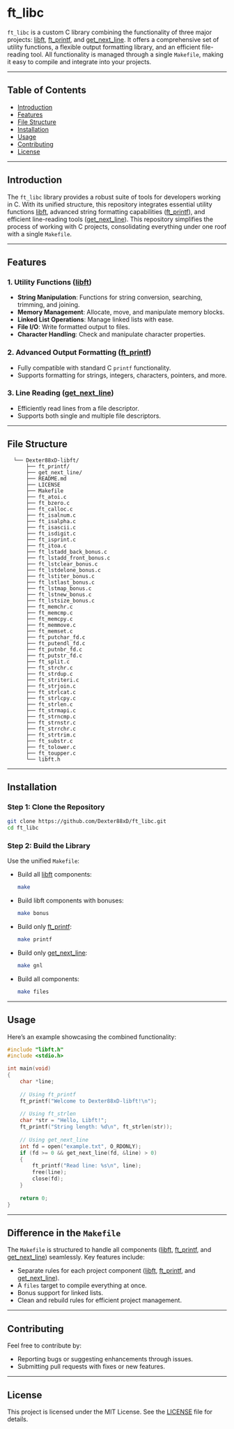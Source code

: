 # ft_libc

`ft_libc` is a custom C library combining the functionality of three major projects: [libft](https://github.com/Dexter88xD/libft), [ft_printf](https://github.com/Dexter88xD/ft_printf), and [get_next_line](https://github.com/Dexter88xD/get_next_line). It offers a comprehensive set of utility functions, a flexible output formatting library, and an efficient file-reading tool. All functionality is managed through a single `Makefile`, making it easy to compile and integrate into your projects.

---

## Table of Contents

- [Introduction](#introduction)
- [Features](#features)
- [File Structure](#file-structure)
- [Installation](#installation)
- [Usage](#usage)
- [Contributing](#contributing)
- [License](#license)

---

## Introduction

The `ft_libc` library provides a robust suite of tools for developers working in C. With its unified structure, this repository integrates essential utility functions [libft](https://github.com/Dexter88xD/libft), advanced string formatting capabilities ([ft_printf](https://github.com/Dexter88xD/ft_printf)), and efficient line-reading tools ([get_next_line](https://github.com/Dexter88xD/get_next_line)). This repository simplifies the process of working with C projects, consolidating everything under one roof with a single `Makefile`.

---

## Features

### **1. Utility Functions ([libft](https://github.com/Dexter88xD/libft))**
- **String Manipulation**: Functions for string conversion, searching, trimming, and joining.
- **Memory Management**: Allocate, move, and manipulate memory blocks.
- **Linked List Operations**: Manage linked lists with ease.
- **File I/O**: Write formatted output to files.
- **Character Handling**: Check and manipulate character properties.

### **2. Advanced Output Formatting ([ft_printf](https://github.com/Dexter88xD/ft_printf))**
- Fully compatible with standard C `printf` functionality.
- Supports formatting for strings, integers, characters, pointers, and more.

### **3. Line Reading ([get_next_line](https://github.com/Dexter88xD/get_next_line))**
- Efficiently read lines from a file descriptor.
- Supports both single and multiple file descriptors.

---

## File Structure

```
  └── Dexter88xD-libft/
      ├── ft_printf/
      ├── get_next_line/
      ├── README.md
      ├── LICENSE
      ├── Makefile
      ├── ft_atoi.c
      ├── ft_bzero.c
      ├── ft_calloc.c
      ├── ft_isalnum.c
      ├── ft_isalpha.c
      ├── ft_isascii.c
      ├── ft_isdigit.c
      ├── ft_isprint.c
      ├── ft_itoa.c
      ├── ft_lstadd_back_bonus.c
      ├── ft_lstadd_front_bonus.c
      ├── ft_lstclear_bonus.c
      ├── ft_lstdelone_bonus.c
      ├── ft_lstiter_bonus.c
      ├── ft_lstlast_bonus.c
      ├── ft_lstmap_bonus.c
      ├── ft_lstnew_bonus.c
      ├── ft_lstsize_bonus.c
      ├── ft_memchr.c
      ├── ft_memcmp.c
      ├── ft_memcpy.c
      ├── ft_memmove.c
      ├── ft_memset.c
      ├── ft_putchar_fd.c
      ├── ft_putendl_fd.c
      ├── ft_putnbr_fd.c
      ├── ft_putstr_fd.c
      ├── ft_split.c
      ├── ft_strchr.c
      ├── ft_strdup.c
      ├── ft_striteri.c
      ├── ft_strjoin.c
      ├── ft_strlcat.c
      ├── ft_strlcpy.c
      ├── ft_strlen.c
      ├── ft_strmapi.c
      ├── ft_strncmp.c
      ├── ft_strnstr.c
      ├── ft_strrchr.c
      ├── ft_strtrim.c
      ├── ft_substr.c
      ├── ft_tolower.c
      ├── ft_toupper.c
      └── libft.h
```

---

## Installation

### **Step 1: Clone the Repository**
```bash
git clone https://github.com/Dexter88xD/ft_libc.git
cd ft_libc
```

### **Step 2: Build the Library**
Use the unified `Makefile`:
- Build all [libft](https://github.com/Dexter88xD/libft) components:
  ```bash
  make
  ```
- Build libft components with bonuses:
  ```bash
  make bonus
  ```
- Build only [ft_printf](https://github.com/Dexter88xD/ft_printf):
  ```bash
  make printf
  ```
- Build only [get_next_line](https://github.com/Dexter88xD/get_next_line):
  ```bash
  make gnl
  ```
- Build all components:
  ```bash
  make files
  ```
---

## Usage

Here’s an example showcasing the combined functionality:

```c
#include "libft.h"
#include <stdio.h>

int main(void)
{
    char *line;
    
    // Using ft_printf
    ft_printf("Welcome to Dexter88xD-libft!\n");
    
    // Using ft_strlen
    char *str = "Hello, Libft!";
    ft_printf("String length: %d\n", ft_strlen(str));
    
    // Using get_next_line
    int fd = open("example.txt", O_RDONLY);
    if (fd >= 0 && get_next_line(fd, &line) > 0)
    {
        ft_printf("Read line: %s\n", line);
        free(line);
        close(fd);
    }
    
    return 0;
}
```

---

## Difference in the `Makefile`

The `Makefile` is structured to handle all components ([libft](https://github.com/Dexter88xD/libft), [ft_printf](https://github.com/Dexter88xD/ft_printf), and [get_next_line](https://github.com/Dexter88xD/get_next_line)) seamlessly. Key features include:
- Separate rules for each project component ([libft](https://github.com/Dexter88xD/libft), [ft_printf](https://github.com/Dexter88xD/ft_printf), and [get_next_line](https://github.com/Dexter88xD/get_next_line)).
- A `files` target to compile everything at once.
- Bonus support for linked lists.
- Clean and rebuild rules for efficient project management.

---

## Contributing

Feel free to contribute by:
- Reporting bugs or suggesting enhancements through issues.
- Submitting pull requests with fixes or new features.

---

## License

This project is licensed under the MIT License. See the [LICENSE](LICENSE) file for details.
